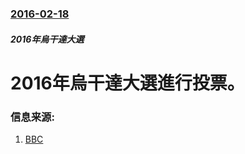### [2016-02-18](/news/2016/02/18/index.md)

##### 2016年烏干達大選
# 2016年烏干達大選進行投票。 




### 信息来源:

1. [BBC](http://www.bbc.com/news/world-africa-35601220)
